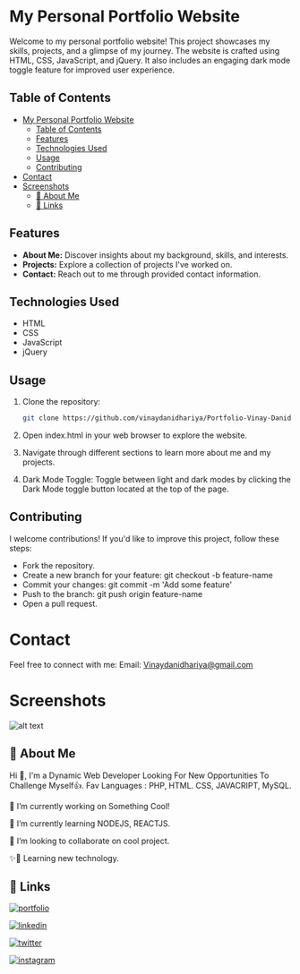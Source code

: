 # My Personal Portfolio Website

Welcome to my personal portfolio website! This project showcases my skills, projects, and a glimpse of my journey. The website is crafted using HTML, CSS, JavaScript, and jQuery. It also includes an engaging dark mode toggle feature for improved user experience.

## Table of Contents

- [My Personal Portfolio Website](#my-personal-portfolio-website)
  - [Table of Contents](#table-of-contents)
  - [Features](#features)
  - [Technologies Used](#technologies-used)
  - [Usage](#usage)
  - [Contributing](#contributing)
- [Contact](#contact)
- [Screenshots](#screenshots)
  - [🚀 About Me](#-about-me)
  - [🔗 Links](#-links)

## Features

- **About Me:** Discover insights about my background, skills, and interests.
- **Projects:** Explore a collection of projects I've worked on.
- **Contact:** Reach out to me through provided contact information.

## Technologies Used

- HTML
- CSS
- JavaScript
- jQuery

## Usage

1. Clone the repository:

   ```bash
   git clone https://github.com/vinaydanidhariya/Portfolio-Vinay-Danidhariya.git

1. Open index.html in your web browser to explore the website.

2. Navigate through different sections to learn more about me and my projects.

3. Dark Mode Toggle: Toggle between light and dark modes by clicking the Dark Mode toggle button located at the top of the page.

## Contributing
I welcome contributions! If you'd like to improve this project, follow these steps:

- Fork the repository.
- Create a new branch for your feature: git checkout -b feature-name
- Commit your changes: git commit -m 'Add some feature'
- Push to the branch: git push origin feature-name
- Open a pull request.


# Contact
Feel free to connect with me:
Email: Vinaydanidhariya@gmail.com
# Screenshots
![alt text](https://github.com/vinaydanidhariya/Portfolio-Vinay-Danidhariya/blob/main/preview.png?raw=true)

## 🚀 About Me
Hi 👋, I'm a Dynamic Web Developer Looking For New Opportunities To Challenge Myself👍. Fav Languages : PHP, HTML. CSS, JAVACRIPT, MySQL.

🔭 I’m currently working on Something Cool!

🌱 I’m currently learning NODEJS, REACTJS.

👯 I’m looking to collaborate on cool project. 

✨🚀 Learning new technology.


## 🔗 Links
[![portfolio](https://img.shields.io/badge/my_portfolio-000?style=for-the-badge&logo=ko-fi&logoColor=white)](https://vinaydanidhariya.github.io/Portfolio-Vinay-Danidhariya/index.html)

[![linkedin](https://img.shields.io/badge/linkedin-0A66C2?style=for-the-badge&logo=linkedin&logoColor=white)](https://in.linkedin.com/in/vinay-danidhariya)

[![twitter](https://img.shields.io/badge/twitter-1DA1F2?style=for-the-badge&logo=twitter&logoColor=white)](https://twitter.com/i/flow/login?redirect_after_login=%2Fvinay4114)

[![instagram](https://img.shields.io/badge/instagram-405DE6?style=for-the-badge&logo=instagram&logoColor=white)](https://www.instagram.com/vinay_danidhariya/)